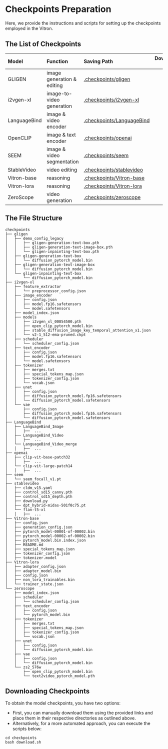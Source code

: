 #  Checkpoints Preparation
Here, we provide the instructions and scripts for setting up the checkpoints employed in the Vitron.


## The List of Checkpoints

| Model  | Function  | Saving Path | Downloading Link |
| :------- |:---------------| :-----|  :-----:|
| GLIGEN   | image generation & editing | [.checkpoints/gligen](.checkpints/gligen) | [Link](https://github.com/gligen/GLIGEN) |
| i2vgen-xl     | image-to-video generation        |   [.checkpoints/i2vgen-xl](.checkpints/i2vgen-xl) | [Link](https://huggingface.co/ali-vilab) |
| LanguageBind | image & video encoder        |    [.checkpoints/LanguageBind](.checkpints/LanguageBind) | [Link](https://github.com/PKU-YuanGroup/LanguageBind) |
| OpenCLIP | image & text encoder        |    [.checkpoints/openai](.checkpints/openai)|[Link](https://huggingface.co/openai) |
| SEEM | image & video segmentation        |    [.checkpoints/seem](.checkpints/seem) | [Link]() |
| StableVideo | video editing        |    [.checkpoints/stablevideo](.checkpints/stablevideo) | [Link](https://github.com/rese1f/StableVideo) |
| Vitron-base |   reasoning      |    [.checkpoints/Vitron-base](.checkpints/Vitron-base)| [Link]() |
| Vitron-lora | reasoning       |    [.checkpoints/Vitron-lora](.checkpints/Vitron-lora)| [Link]() |
| ZeroScope | video generation       |    [.checkpoints/zeroscope](.checkpints/zeroscope) | [Link]() |




## The File Structure

```
checkpoints
├── gligen
│   ├── demo_config_legacy
│   │   ├── gligen-generation-text-box.pth
│   │   ├── gligen-generation-text-image-box.pth
│   │   └── gligen-inpainting-text-box.pth
│   ├── gligen-generation-text-box
│   │   └── diffusion_pytorch_model.bin
│   ├── gligen-generation-text-image-box
│   │   └── diffusion_pytorch_model.bin
│   └── gligen-inpainting-text-box
│       └── diffusion_pytorch_model.bin
├── i2vgen-xl
│   ├── feature_extractor
│   │   └── preprocessor_config.json
│   ├── image_encoder
│   │   ├── config.json
│   │   ├── model.fp16.safetensors
│   │   └── model.safetensors
│   ├── model_index.json
│   ├── models
│   │   ├── i2vgen_xl_00854500.pth
│   │   ├── open_clip_pytorch_model.bin
│   │   ├── stable_diffusion_image_key_temporal_attention_x1.json
│   │   └── v2-1_512-ema-pruned.ckpt
│   ├── scheduler
│   │   └── scheduler_config.json
│   ├── text_encoder
│   │   ├── config.json
│   │   ├── model.fp16.safetensors
│   │   └── model.safetensors
│   ├── tokenizer
│   │   ├── merges.txt
│   │   ├── special_tokens_map.json
│   │   ├── tokenizer_config.json
│   │   └── vocab.json
│   ├── unet
│   │   ├── config.json
│   │   ├── diffusion_pytorch_model.fp16.safetensors
│   │   └── diffusion_pytorch_model.safetensors
│   └── vae
│       ├── config.json
│       ├── diffusion_pytorch_model.fp16.safetensors
│       └── diffusion_pytorch_model.safetensors
├── LanguageBind
│   ├── LanguageBind_Image
│   │   ├──  ...
│   ├── LanguageBind_Video
│   │   ├──  ...
│   └── LanguageBind_Video_merge
│   │   ├──  ...
├── openai
│   ├── clip-vit-base-patch32
│   │   ├──  ...
│   └── clip-vit-large-patch14
│   │   ├──  ...
├── seem
│   └── seem_focall_v1.pt
├── stablevideo
│   ├── cldm_v15.yaml
│   ├── control_sd15_canny.pth
│   ├── control_sd15_depth.pth
│   ├── download.py
│   ├── dpt_hybrid-midas-501f0c75.pt
│   └── flan-t5-xl
│   │   ├──  ...
├── Vitron-base
│   ├── config.json
│   ├── generation_config.json
│   ├── pytorch_model-00001-of-00002.bin
│   ├── pytorch_model-00002-of-00002.bin
│   ├── pytorch_model.bin.index.json
│   ├── README.md
│   ├── special_tokens_map.json
│   ├── tokenizer_config.json
│   ├── tokenizer.model
├── Vitron-lora
│   ├── adapter_config.json
│   ├── adapter_model.bin
│   ├── config.json
│   ├── non_lora_trainables.bin
│   └── trainer_state.json
└── zeroscope
    ├── model_index.json
    ├── scheduler
    │   └── scheduler_config.json
    ├── text_encoder
    │   ├── config.json
    │   └── pytorch_model.bin
    ├── tokenizer
    │   ├── merges.txt
    │   ├── special_tokens_map.json
    │   ├── tokenizer_config.json
    │   └── vocab.json
    ├── unet
    │   ├── config.json
    │   └── diffusion_pytorch_model.bin
    ├── vae
    │   ├── config.json
    │   └── diffusion_pytorch_model.bin
    └── zs2_576w
        ├── open_clip_pytorch_model.bin
        └── text2video_pytorch_model.pth
```


## Downloading Checkpoints

To obtain the model checkpoints, you have two options: 
- First, you can manually download them using the provided links and place them in their respective directories as outlined above. 
- Alternatively, for a more automated approach, you can execute the scripts below:

```
cd checkpoints
bash download.sh
```